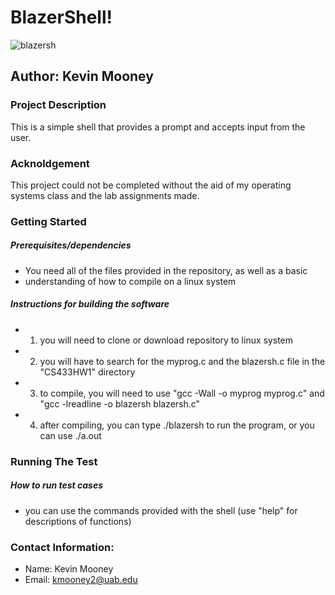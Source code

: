 # BlazerShell!

![blazersh](https://user-images.githubusercontent.com/37048222/81452878-aed62300-914d-11ea-802e-626eaa7cdfc9.PNG)

## Author: Kevin Mooney

### Project Description
This is a simple shell that provides a prompt and accepts input from the user.

### Acknoldgement
This project could not be completed without the aid of my operating systems 
class and the lab assignments made.


### Getting Started
##### Prerequisites/dependencies

- You need all of the files provided in the repository, as well as a basic 
- understanding of how to compile on a linux system
 
##### Instructions for building the software

- 1. you will need to clone or download repository to linux system
- 2. you will have to search for the myprog.c and the blazersh.c file in the
    "CS433HW1" directory
- 3. to compile, you will need to use "gcc -Wall -o myprog myprog.c" and "gcc
    -lreadline -o blazersh blazersh.c"
- 4. after compiling, you can type ./blazersh to run the program, or you can
    use ./a.out
 

### Running The Test
##### How to run test cases

- you can use the commands provided with the shell (use "help" for 
    descriptions of functions)


### Contact Information:
- Name: Kevin Mooney
- Email: kmooney2@uab.edu
